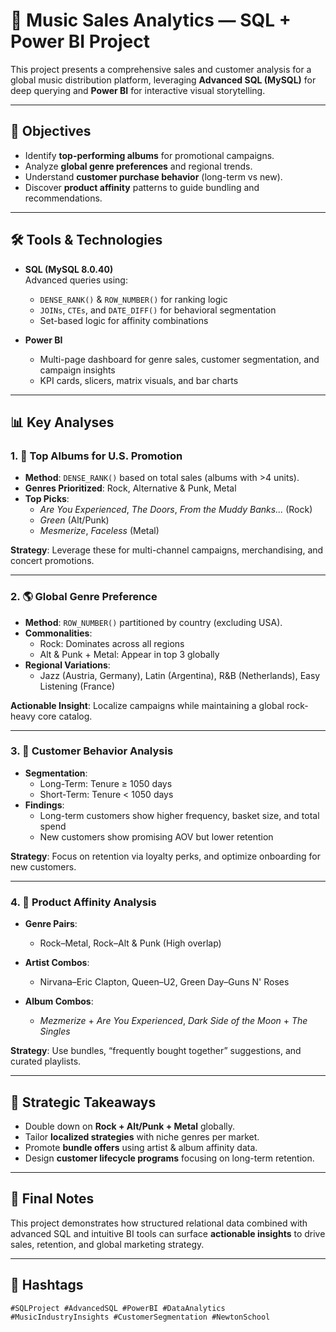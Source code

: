 
# 🎵 Music Sales Analytics — SQL + Power BI Project

This project presents a comprehensive sales and customer analysis for a global music distribution platform, leveraging **Advanced SQL (MySQL)** for deep querying and **Power BI** for interactive visual storytelling.

---

## 📌 Objectives

- Identify **top-performing albums** for promotional campaigns.
- Analyze **global genre preferences** and regional trends.
- Understand **customer purchase behavior** (long-term vs new).
- Discover **product affinity** patterns to guide bundling and recommendations.

---

## 🛠️ Tools & Technologies

- **SQL (MySQL 8.0.40)**  
  Advanced queries using:
  - `DENSE_RANK()` & `ROW_NUMBER()` for ranking logic
  - `JOINs`, `CTEs`, and `DATE_DIFF()` for behavioral segmentation
  - Set-based logic for affinity combinations

- **Power BI**
  - Multi-page dashboard for genre sales, customer segmentation, and campaign insights
  - KPI cards, slicers, matrix visuals, and bar charts

---

## 📊 Key Analyses

### 1. 🎯 Top Albums for U.S. Promotion

- **Method**: `DENSE_RANK()` based on total sales (albums with >4 units).
- **Genres Prioritized**: Rock, Alternative & Punk, Metal
- **Top Picks**:
  - *Are You Experienced*, *The Doors*, *From the Muddy Banks...* (Rock)
  - *Green* (Alt/Punk)
  - *Mesmerize*, *Faceless* (Metal)

**Strategy**: Leverage these for multi-channel campaigns, merchandising, and concert promotions.

---

### 2. 🌎 Global Genre Preference

- **Method**: `ROW_NUMBER()` partitioned by country (excluding USA).
- **Commonalities**:
  - Rock: Dominates across all regions
  - Alt & Punk + Metal: Appear in top 3 globally
- **Regional Variations**:
  - Jazz (Austria, Germany), Latin (Argentina), R&B (Netherlands), Easy Listening (France)

**Actionable Insight**: Localize campaigns while maintaining a global rock-heavy core catalog.

---

### 3. 🧾 Customer Behavior Analysis

- **Segmentation**:
  - Long-Term: Tenure ≥ 1050 days
  - Short-Term: Tenure < 1050 days
- **Findings**:
  - Long-term customers show higher frequency, basket size, and total spend
  - New customers show promising AOV but lower retention

**Strategy**: Focus on retention via loyalty perks, and optimize onboarding for new customers.

---

### 4. 🔁 Product Affinity Analysis

- **Genre Pairs**:  
  - Rock–Metal, Rock–Alt & Punk (High overlap)

- **Artist Combos**:  
  - Nirvana–Eric Clapton, Queen–U2, Green Day–Guns N' Roses

- **Album Combos**:  
  - *Mezmerize* + *Are You Experienced*, *Dark Side of the Moon* + *The Singles*

**Strategy**: Use bundles, “frequently bought together” suggestions, and curated playlists.

---

## 🧠 Strategic Takeaways

- Double down on **Rock + Alt/Punk + Metal** globally.
- Tailor **localized strategies** with niche genres per market.
- Promote **bundle offers** using artist & album affinity data.
- Design **customer lifecycle programs** focusing on long-term retention.

---

## 🏁 Final Notes

This project demonstrates how structured relational data combined with advanced SQL and intuitive BI tools can surface **actionable insights** to drive sales, retention, and global marketing strategy.

---

## 🔗 Hashtags

`#SQLProject #AdvancedSQL #PowerBI #DataAnalytics #MusicIndustryInsights #CustomerSegmentation #NewtonSchool`

